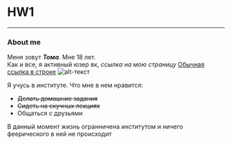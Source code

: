 # HW1
***
### About me
Меня зовут **_Тома_**. Мне 18 лет.  
Как и все, я активный юзер вк, *ссылка на мою страницу*
[Обычная ссылка в строке](https://vk.com/tom__gnom)
![alt-текст](https://pp.userapi.com/c637631/v637631505/5ca67/qXRw8gjI53E.jpg)

Я учусь в институте. Что мне в нем нравится:
* ~~Делать домашние задания~~
* ~~Сидеть на скучных лекциях~~
* Общаться с друзьями

В данный момент жизнь огранничена институтом и ничего феерического в ней не происходит
